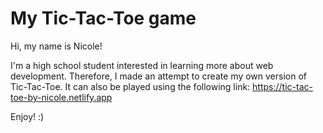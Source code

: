 # My Tic-Tac-Toe game

Hi, my name is Nicole!

I'm a high school student interested in learning more about web development. Therefore, I made an attempt to create my own version of Tic-Tac-Toe. It can also be played using the following link: https://tic-tac-toe-by-nicole.netlify.app

Enjoy! :)
